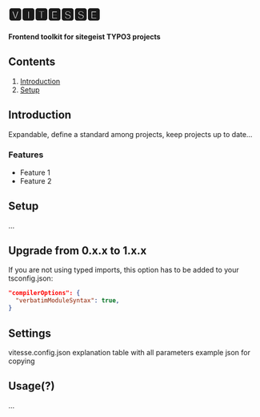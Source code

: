 # 🆅🅸🆃🅴🆂🆂🅴
**Frontend toolkit for sitegeist TYPO3 projects**

## Contents
1. [Introduction](#introduction)
2. [Setup](#setup)
## Introduction
Expandable, define a standard among projects, keep projects up to date…

### Features
- Feature 1
- Feature 2

## Setup
…

## Upgrade from 0.x.x to 1.x.x
If you are not using typed imports, this option has to be added to your tsconfig.json:

```json
"compilerOptions": {
  "verbatimModuleSyntax": true,
}
```

## Settings
vitesse.config.json explanation
table with all parameters
example json for copying
## Usage(?)

…
